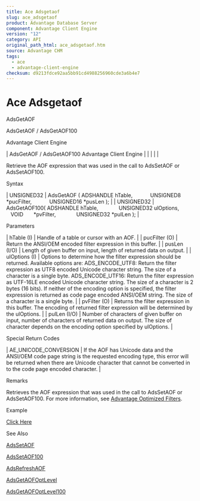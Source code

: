 ```yaml
---
title: Ace Adsgetaof
slug: ace_adsgetaof
product: Advantage Database Server
component: Advantage Client Engine
version: "12"
category: API
original_path_html: ace_adsgetaof.htm
source: Advantage CHM
tags:
  - ace
  - advantage-client-engine
checksum: d9213fdce92aa5bb91cd4988256960cde3a6b4e7
---
```


# Ace Adsgetaof

AdsGetAOF

AdsGetAOF / AdsGetAOF100

Advantage Client Engine

| AdsGetAOF / AdsGetAOF100  Advantage Client Engine |  |  |  |  |

Retrieve the AOF expression that was used in the call to AdsSetAOF or AdsSetAOF100.

Syntax

| UNSIGNED32 | AdsGetAOF ( ADSHANDLE hTable,             UNSIGNED8 \*pucFilter,             UNSIGNED16 \*pusLen ); |
| UNSIGNED32 | AdsGetAOF100( ADSHANDLE hTable,               UNSIGNED32 ulOptions,               VOID       \*pvFilter,               UNSIGNED32 \*pulLen ); |

Parameters

| hTable (I) | Handle of a table or cursor with an AOF. |
| pucFilter (O) | Return the ANSI/OEM encoded filter expression in this buffer. |
| pusLen (I/O) | Length of given buffer on input, length of returned data on output. |
| ulOptions (I) | Options to determine how the filter expression should be returned. Available options are:    ADS\_ENCODE\_UTF8: Return the filter expression as UTF8 encoded Unicode character string. The size of a character is a single byte.    ADS\_ENCODE\_UTF16: Return the filter expression as UTF-16LE encoded Unicode character string. The size of a character is 2 bytes (16 bits).    If neither of the encoding option is specified, the filter expression is returned as code page encoded ANSI/OEM string. The size of a character is a single byte. |
| pvFilter (O) | Returns the filter expression in this buffer. The encoding of returned filter expression will be determined by the ulOptions. |
| pulLen (I/O) | Number of characters of given buffer on input, number of characters of returned data on output. The size of character depends on the encoding option specified by ulOptions. |

Special Return Codes

| AE\_UNICODE\_CONVERSION | If the AOF has Unicode data and the ANSI/OEM code page string is the requested encoding type, this error will be returned when there are Unicode character that cannot be converted in to the code page encoded character. |

Remarks

Retrieves the AOF expression that was used in the call to AdsSetAOF or AdsSetAOF100. For more information, see [Advantage Optimized Filters](master_advantage_optimized_filters.md).

Example

[Click Here](ace_aof_and_encryption_examples.md#adsgetaof_example)

See Also

[AdsSetAOF](ace_adssetaof.md)

[AdsSetAOF100](ace_adssetaof.md)

[AdsRefreshAOF](ace_adsrefreshaof.md)

[AdsGetAOFOptLevel](ace_adsgetaofoptlevel.md)

[AdsGetAOFOptLevel100](ace_adsgetaofoptlevel.md)
